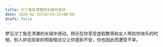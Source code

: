 ```yaml
---
title: 沙丁鱼在清澈的水域中游动
date: 2020-02-15T20:54:12+08:00
draft: false
---
```


梦见沙丁鱼在清澈的水域中游动，预示在你享受虚假繁荣和女人带给你快乐的时候，别人妒忌招来的明查暗访又让你感到不安，你也因此而遭受不幸。